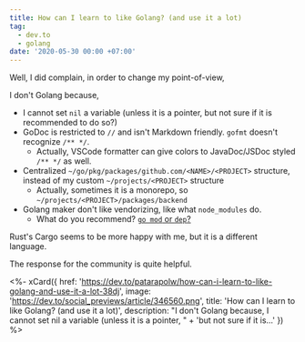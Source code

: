 ```yaml
---
title: How can I learn to like Golang? (and use it a lot)
tag:
  - dev.to
  - golang
date: '2020-05-30 00:00 +07:00'
---
```


Well, I did complain, in order to change my point-of-view,

<!-- excerpt_separator -->

I don't Golang because,

- I cannot set `nil` a variable (unless it is a pointer, but not sure if it is recommended to do so?)
- GoDoc is restricted to `//` and isn't Markdown friendly. `gofmt` doesn't recognize `/** */`.
  - Actually, VSCode formatter can give colors to JavaDoc/JSDoc styled `/** */` as well.
- Centralized `~/go/pkg/packages/github.com/<NAME>/<PROJECT>` structure, instead of my custom `~/projects/<PROJECT>` structure
  - Actually, sometimes it is a monorepo, so `~/projects/<PROJECT>/packages/backend`
- Golang maker don't like vendorizing, like what `node_modules` do.
  - What do you recommend? [`go mod` or `dep`?](https://www.activestate.com/blog/golang-module-vs-dep-pros-cons/)

Rust's Cargo seems to be more happy with me, but it is a different language.

The response for the community is quite helpful.

<%- xCard({
  href: 'https://dev.to/patarapolw/how-can-i-learn-to-like-golang-and-use-it-a-lot-38dj',
  image: 'https://dev.to/social_previews/article/346560.png',
  title: 'How can I learn to like Golang? (and use it a lot)',
  description: "I don't Golang because,   I cannot set nil a variable (unless it is a pointer, "
    + 'but not sure if it is...'
}) %>

